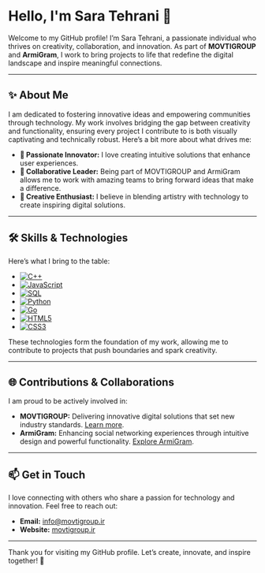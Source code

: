 # Hello, I'm Sara Tehrani 👋

Welcome to my GitHub profile! I’m Sara Tehrani, a passionate individual who thrives on creativity, collaboration, and innovation. As part of **MOVTIGROUP** and **ArmiGram**, I work to bring projects to life that redefine the digital landscape and inspire meaningful connections.

---

## ✨ About Me

I am dedicated to fostering innovative ideas and empowering communities through technology. My work involves bridging the gap between creativity and functionality, ensuring every project I contribute to is both visually captivating and technically robust. Here’s a bit more about what drives me:
- **🌟 Passionate Innovator:** I love creating intuitive solutions that enhance user experiences.
- **🤝 Collaborative Leader:** Being part of MOVTIGROUP and ArmiGram allows me to work with amazing teams to bring forward ideas that make a difference.
- **🎨 Creative Enthusiast:** I believe in blending artistry with technology to create inspiring digital solutions.

---

## 🛠️ Skills & Technologies

Here’s what I bring to the table:
- [![C++](https://img.shields.io/badge/C++-00599C?style=flat&logo=c%2B%2B&logoColor=white)]()
- [![JavaScript](https://img.shields.io/badge/JavaScript-F7DF1E?style=flat&logo=javascript&logoColor=black)]()
- [![SQL](https://img.shields.io/badge/SQL-4479A1?style=flat&logo=postgresql&logoColor=white)]()
- [![Python](https://img.shields.io/badge/Python-3776AB?style=flat&logo=python&logoColor=white)]()
- [![Go](https://img.shields.io/badge/Go-00ADD8?style=flat&logo=go&logoColor=white)]()
- [![HTML5](https://img.shields.io/badge/HTML5-E34F26?style=flat&logo=html5&logoColor=white)]()
- [![CSS3](https://img.shields.io/badge/CSS3-1572B6?style=flat&logo=css3&logoColor=white)]()

These technologies form the foundation of my work, allowing me to contribute to projects that push boundaries and spark creativity.

---

## 🌐 Contributions & Collaborations

I am proud to be actively involved in:
- **MOVTIGROUP:** Delivering innovative digital solutions that set new industry standards. [Learn more](https://movtigroup.ir).
- **ArmiGram:** Enhancing social networking experiences through intuitive design and powerful functionality. [Explore ArmiGram](https://armigram.ir).

---

## 📫 Get in Touch

I love connecting with others who share a passion for technology and innovation. Feel free to reach out:
- **Email:** [info@movtigroup.ir](mailto:info@movtigroup.ir)
- **Website:** [movtigroup.ir](https://movtigroup.ir)

---

Thank you for visiting my GitHub profile. Let’s create, innovate, and inspire together! 🚀
